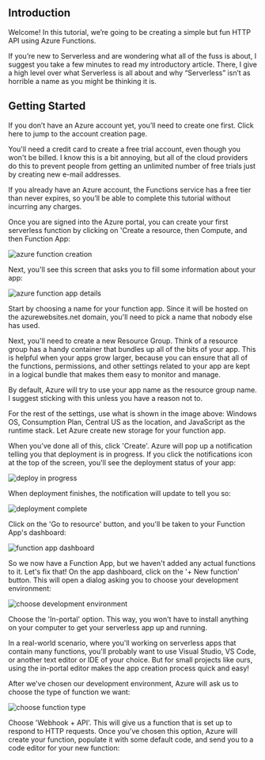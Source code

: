 ## Introduction
Welcome! In this tutorial, we’re going to be creating a simple but fun HTTP API using Azure Functions. 

If you’re new to Serverless and are wondering what all of the fuss is about, I suggest you take a few minutes to read my introductory article. There, I give a high level over what Serverless is all about and why “Serverless” isn’t as horrible a name as you might be thinking it is. 

## Getting Started
If you don’t have an Azure account yet, you’ll need to create one first. Click here to jump to the account creation page. 

You'll need a credit card to create a free trial account, even though you won't be billed. I know this is a bit annoying, but all of the cloud providers do this to prevent people from getting an unlimited number of free trials just by creating new e-mail addresses.

If you already have an Azure account, the Functions service has a free tier than never expires, so you’ll be able to complete this tutorial without incurring any charges. 

Once you are signed into the Azure portal, you can create your first serverless function by clicking on 'Create a resource, then Compute, and then Function App:

 ![azure function creation](images/create.png)

 Next, you'll see this screen that asks you to fill some information about your app:

 ![azure function app details](images/function-app.png)

 Start by choosing a name for your function app. Since it will be hosted on the azurewebsites.net domain, you'll need to pick a name that nobody else has used. 

 Next, you'll need to create a new Resource Group. Think of a resource group has a handy container that bundles up all of the bits of your app. This is helpful when your apps grow larger, because you can ensure that all of the functions, permissions, and other settings related to your app are kept in a logical bundle that makes them easy to monitor and manage. 

 By default, Azure will try to use your app name as the resource group name. I suggest sticking with this unless you have a reason not to. 

 For the rest of the settings, use what is shown in the image above: Windows OS, Consumption Plan, Central US as the location, and JavaScript as the runtime stack. Let Azure create new storage for your function app. 

 When you've done all of this, click 'Create'. Azure will pop up a notification telling you that deployment is in progress. If you click the notifications icon at the top of the screen, you'll see the deployment status of your app:

 ![deploy in progress](images/deploying.png)

 When deployment finishes, the notification will update to tell you so:

 ![deployment complete](images/deployed.png)

 Click on the 'Go to resource' button, and you'll be taken to your Function App's dashboard:

 ![function app dashboard](images/app-dash.png)

 So we now have a Function App, but we haven't added any actual functions to it. Let's fix that! On the app dashboard, click on the '+ New function' button. This will open a dialog asking you to choose your development environment:

 ![choose development environment](images/function-dev-env.png)

 Choose the 'In-portal' option. This way, you won't have to install anything on your computer to get your serverless app up and running. 

 In a real-world scenario, where you'll working on serverless apps that contain many functions, you'll probably want to use Visual Studio, VS Code, or another text editor or IDE of your choice. But for small projects like ours, using the in-portal editor makes the app creation process quick and easy! 

 After we've chosen our development environment, Azure will ask us to choose the type of function we want:

 ![choose function type](images/function-type.png)

 Choose 'Webhook + API'. This will give us a function that is set up to respond to HTTP requests. Once you've chosen this option, Azure will create your function, populate it with some default code, and send you to a code editor for your new function:

 



